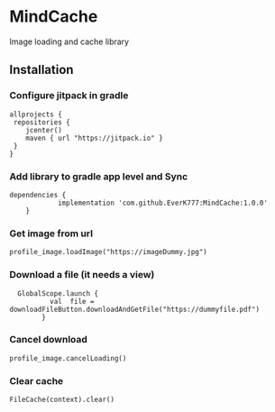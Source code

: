 # MindCache
Image loading and cache library


## Installation

### Configure jitpack in gradle
```
allprojects {
 repositories {
    jcenter()
    maven { url "https://jitpack.io" }
 }
}
```


### Add library to gradle app level and Sync
```
dependencies {
	        implementation 'com.github.EverK777:MindCache:1.0.0'
	}
 ```
### Get image from url 

 ```
profile_image.loadImage("https://imageDummy.jpg")
 ```
 

### Download a file (it needs a view)
```
  GlobalScope.launch {
          val  file =  downloadFileButton.downloadAndGetFile("https://dummyfile.pdf")
        }
```        

 ### Cancel download 
 
```
profile_image.cancelLoading()
 ```
 
 ### Clear cache 
 
 ```
FileCache(context).clear()
 ```
        

